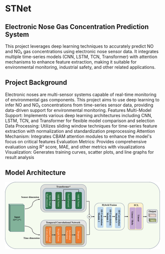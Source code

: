 # STNet
## Electronic Nose Gas Concentration Prediction System
This project leverages deep learning techniques to accurately predict NO and NO₂ gas concentrations using electronic nose sensor data. It integrates multiple time-series models (CNN, LSTM, TCN, Transformer) with attention mechanisms to enhance feature extraction, making it suitable for environmental monitoring, industrial safety, and other related applications.
## Project Background
Electronic noses are multi-sensor systems capable of real-time monitoring of environmental gas components. This project aims to use deep learning to infer NO and NO₂ concentrations from time-series sensor data, providing data-driven support for environmental monitoring.
Features
Multi-Model Support: Implements various deep learning architectures including CNN, LSTM, TCN, and Transformer for flexible model comparison and selection
Data Processing: Utilizes sliding window techniques for time-series feature extraction with normalization and standardization preprocessing
Attention Mechanism: Integrates CBAM attention modules to enhance the model's focus on critical features
Evaluation Metrics: Provides comprehensive evaluation using R² score, MAE, and other metrics with visualizations
Visualization: Generates training curves, scatter plots, and line graphs for result analysis

## Model Architecture
![Image](STNet.png)
